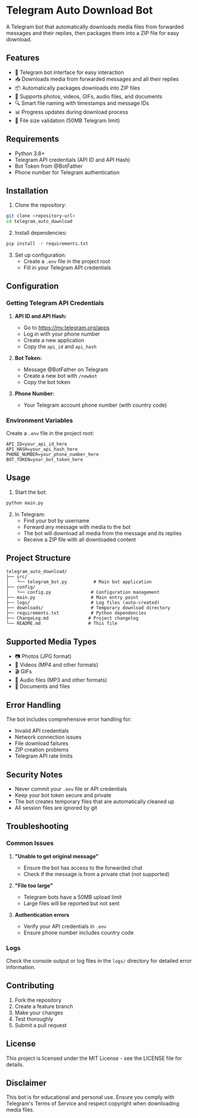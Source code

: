 # Telegram Auto Download Bot

A Telegram bot that automatically downloads media files from forwarded messages and their replies, then packages them into a ZIP file for easy download.

## Features

- 🤖 Telegram bot interface for easy interaction
- 📥 Downloads media from forwarded messages and all their replies
- 📦 Automatically packages downloads into ZIP files
- 🎯 Supports photos, videos, GIFs, audio files, and documents
- 🔍 Smart file naming with timestamps and message IDs
- 📊 Progress updates during download process
- 🚫 File size validation (50MB Telegram limit)

## Requirements

- Python 3.8+
- Telegram API credentials (API ID and API Hash)
- Bot Token from @BotFather
- Phone number for Telegram authentication

## Installation

1. Clone the repository:

```bash
git clone <repository-url>
cd telegram_auto_download
```

2. Install dependencies:

```bash
pip install -r requirements.txt
```

3. Set up configuration:
   - Create a `.env` file in the project root
   - Fill in your Telegram API credentials

## Configuration

### Getting Telegram API Credentials

1. **API ID and API Hash:**
   - Go to <https://my.telegram.org/apps>
   - Log in with your phone number
   - Create a new application
   - Copy the `api_id` and `api_hash`

2. **Bot Token:**
   - Message @BotFather on Telegram
   - Create a new bot with `/newbot`
   - Copy the bot token

3. **Phone Number:**
   - Your Telegram account phone number (with country code)

### Environment Variables

Create a `.env` file in the project root:

```env
API_ID=your_api_id_here
API_HASH=your_api_hash_here
PHONE_NUMBER=your_phone_number_here
BOT_TOKEN=your_bot_token_here
```

## Usage

1. Start the bot:

```bash
python main.py
```

2. In Telegram:
   - Find your bot by username
   - Forward any message with media to the bot
   - The bot will download all media from the message and its replies
   - Receive a ZIP file with all downloaded content

## Project Structure

```
telegram_auto_download/
├── src/
│   └── telegram_bot.py          # Main bot application
├── config/
│   └── config.py               # Configuration management
├── main.py                     # Main entry point
├── logs/                       # Log files (auto-created)
├── downloads/                  # Temporary download directory
├── requirements.txt            # Python dependencies
├── ChangeLog.md               # Project changelog
└── README.md                  # This file
```

## Supported Media Types

- 📷 Photos (JPG format)
- 🎥 Videos (MP4 and other formats)
- 🎬 GIFs
- 🎵 Audio files (MP3 and other formats)
- 📄 Documents and files

## Error Handling

The bot includes comprehensive error handling for:

- Invalid API credentials
- Network connection issues
- File download failures
- ZIP creation problems
- Telegram API rate limits

## Security Notes

- Never commit your `.env` file or API credentials
- Keep your bot token secure and private
- The bot creates temporary files that are automatically cleaned up
- All session files are ignored by git

## Troubleshooting

### Common Issues

1. **"Unable to get original message"**
   - Ensure the bot has access to the forwarded chat
   - Check if the message is from a private chat (not supported)

2. **"File too large"**
   - Telegram bots have a 50MB upload limit
   - Large files will be reported but not sent

3. **Authentication errors**
   - Verify your API credentials in `.env`
   - Ensure phone number includes country code

### Logs

Check the console output or log files in the `logs/` directory for detailed error information.

## Contributing

1. Fork the repository
2. Create a feature branch
3. Make your changes
4. Test thoroughly
5. Submit a pull request

## License

This project is licensed under the MIT License - see the LICENSE file for details.

## Disclaimer

This bot is for educational and personal use. Ensure you comply with Telegram's Terms of Service and respect copyright when downloading media files.
